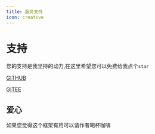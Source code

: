 ```yaml
---
title: 服务支持
icon: creative
---
```


# 支持
您的支持是我坚持的动力,在这里希望您可以免费给我点个`star`

[GITHUB](https://github.com/xuejmnet/easy-query)

[GITEE](https://gitee.com/xuejm/easy-query)


## 爱心
如果您觉得这个框架有用可以请作者喝杯咖啡

<img :src="$withBase('/images/wx.jpg')" class="no-zoom" style="width:200px;">

<img :src="$withBase('/images/zfb.jpg')" class="no-zoom" style="width:200px;">



<!-- 
::: code-tabs
@tab 对象模式

@tab lambda模式
@tab proxy模式
@tab 属性模式


::: 

::: tip 说明!!!
> 代理模式下`where`的第一个参数是`filter`过滤器,第二个参数开始才是真正的表
:::






::: tabs

@tab entity


编写中...
@tab lambda
编写中...
@tab client
编写中...

:::




接口  | 功能  
---  | --- 
ValueConverter  | 将数据库和对象值进行互相转换的接口
\<TProperty>  | 对象属性类型
\<TProvider>  | 数据库对应的java类型

-->